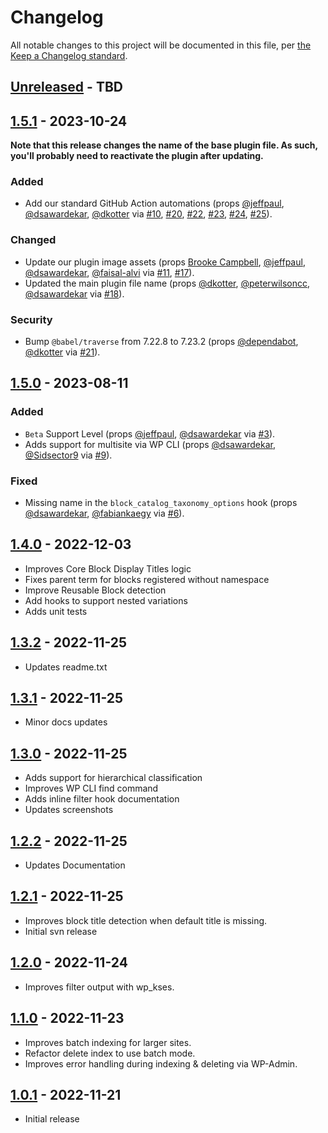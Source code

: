 # Changelog

All notable changes to this project will be documented in this file, per [the Keep a Changelog standard](http://keepachangelog.com/).

## [Unreleased] - TBD

## [1.5.1] - 2023-10-24

**Note that this release changes the name of the base plugin file. As such, you'll probably need to reactivate the plugin after updating.**

### Added

- Add our standard GitHub Action automations (props [@jeffpaul](https://github.com/jeffpaul), [@dsawardekar](https://github.com/dsawardekar), [@dkotter](https://github.com/dkotter) via [#10](https://github.com/10up/block-catalog/pull/10), [#20](https://github.com/10up/block-catalog/pull/20), [#22](https://github.com/10up/block-catalog/pull/22), [#23](https://github.com/10up/block-catalog/pull/23), [#24](https://github.com/10up/block-catalog/pull/24), [#25](https://github.com/10up/block-catalog/pull/25)).

### Changed

- Update our plugin image assets (props [Brooke Campbell](https://www.linkedin.com/in/brookecampbelldesign/), [@jeffpaul](https://github.com/jeffpaul), [@dsawardekar](https://github.com/dsawardekar), [@faisal-alvi](https://github.com/faisal-alvi) via [#11](https://github.com/10up/block-catalog/pull/11), [#17](https://github.com/10up/block-catalog/pull/17)).
- Updated the main plugin file name (props [@dkotter](https://github.com/dkotter), [@peterwilsoncc](https://github.com/peterwilsoncc), [@dsawardekar](https://github.com/dsawardekar) via [#18](https://github.com/10up/block-catalog/pull/18)).

### Security

- Bump `@babel/traverse` from 7.22.8 to 7.23.2 (props [@dependabot](https://github.com/apps/dependabot), [@dkotter](https://github.com/dkotter) via [#21](https://github.com/10up/block-catalog/pull/21)).

## [1.5.0] - 2023-08-11

### Added

- `Beta` Support Level (props [@jeffpaul](https://github.com/jeffpaul), [@dsawardekar](https://github.com/dsawardekar) via [#3](https://github.com/10up/block-catalog/pull/3)).
- Adds support for multisite via WP CLI (props [@dsawardekar](https://github.com/dsawardekar), [@Sidsector9](https://github.com/Sidsector9) via [#9](https://github.com/10up/block-catalog/pull/9)).

### Fixed

- Missing name in the `block_catalog_taxonomy_options` hook (props [@dsawardekar](https://github.com/dsawardekar), [@fabiankaegy](https://github.com/fabiankaegy) via [#6](https://github.com/10up/block-catalog/pull/6)).

## [1.4.0] - 2022-12-03

- Improves Core Block Display Titles logic
- Fixes parent term for blocks registered without namespace
- Improve Reusable Block detection
- Add hooks to support nested variations
- Adds unit tests

## [1.3.2] - 2022-11-25

- Updates readme.txt

## [1.3.1] - 2022-11-25

- Minor docs updates

## [1.3.0] - 2022-11-25

- Adds support for hierarchical classification
- Improves WP CLI find command
- Adds inline filter hook documentation
- Updates screenshots

## [1.2.2] - 2022-11-25

- Updates Documentation

## [1.2.1] - 2022-11-25

- Improves block title detection when default title is missing.
- Initial svn release

## [1.2.0] - 2022-11-24

- Improves filter output with wp_kses.

## [1.1.0] - 2022-11-23

- Improves batch indexing for larger sites.
- Refactor delete index to use batch mode.
- Improves error handling during indexing & deleting via WP-Admin.

## [1.0.1] - 2022-11-21

- Initial release

[Unreleased]: https://github.com/10up/block-catalog/compare/trunk...develop
[1.5.1]: https://github.com/10up/block-catalog/compare/1.5.0...1.5.1
[1.5.0]: https://github.com/10up/block-catalog/compare/1.4.0...1.5.0
[1.4.0]: https://github.com/10up/block-catalog/compare/1.3.2...1.4.0
[1.3.2]: https://github.com/10up/block-catalog/compare/1.3.1...1.3.2
[1.3.1]: https://github.com/10up/block-catalog/compare/1.3.0...1.3.1
[1.3.0]: https://github.com/10up/block-catalog/compare/1.2.2...1.3.0
[1.2.2]: https://github.com/10up/block-catalog/compare/1.2.1...1.2.2
[1.2.1]: https://github.com/10up/block-catalog/compare/1.2.0...1.2.1
[1.2.0]: https://github.com/10up/block-catalog/compare/1.1.0...1.2.0
[1.1.0]: https://github.com/10up/block-catalog/compare/1.0.1...1.1.0
[1.0.1]: https://github.com/10up/block-catalog/tree/v1.0.1
